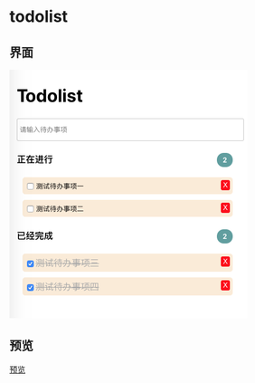 # todolist

## 界面

![Alt text](./todolist/todolist.png)

## 预览

[预览](http://likonion.club/react-demo/todolist/build/index.html)

